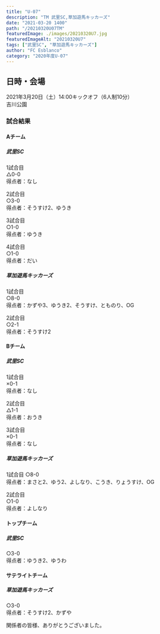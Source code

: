 ```yaml
---
title: "U-07"
description: "TM 武里SC,草加遊馬キッカーズ"
date: "2021-03-20 1400"
path: "/20210320U07TM"
featuredImage: ./images/20210320U7.jpg
featuredImageAlt: "20210320U7"
tags: ["武里SC", "草加遊馬キッカーズ"]
author: "FC Esblanco"
category: "2020年度U-07"
---
```


## 日時・会場

2021年3月20日（土）14:00キックオフ（6人制10分）<br>
吉川公園

### 試合結果

#### Aチーム

##### 武里SC

1試合目  
△0-0  
得点者：なし

2試合目  
○3-0  
得点者：そうすけ2、ゆうき

3試合目  
○1-0  
得点者：ゆうき

4試合目  
○1-0  
得点者：だい

##### 草加遊馬キッカーズ

1試合目  
○8-0  
得点者：かずや3、ゆうき2、そうすけ、とものり、OG

2試合目  
○2-1  
得点者：そうすけ2

#### Bチーム

##### 武里SC

1試合目  
×0-1  
得点者：なし

2試合目  
△1-1  
得点者：おうき

3試合目  
×0-1  
得点者：なし

##### 草加遊馬キッカーズ

1試合目
○8-0  
得点者：まさと2、ゆう2、よしなり、こうき、りょうすけ、OG

2試合目  
○1-0  
得点者：よしなり

#### トップチーム

##### 武里SC

○3-0  
得点者：ゆうき2、ゆうわ

#### サテライトチーム

##### 草加遊馬キッカーズ

○3-0  
得点者：そうすけ2、かずや


関係者の皆様、ありがとうございました。

